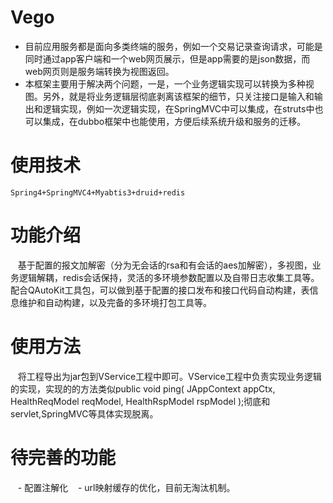 # Vego
- 目前应用服务都是面向多类终端的服务，例如一个交易记录查询请求，可能是同时通过app客户端和一个web网页展示，但是app需要的是json数据，而web网页则是服务端转换为视图返回。
- 本框架主要用于解决两个问题，一是，一个业务逻辑实现可以转换为多种视图。另外，就是将业务逻辑层彻底剥离该框架的细节，只关注接口是输入和输出和逻辑实现，例如一次逻辑实现，在SpringMVC中可以集成，在struts中也可以集成，在dubbo框架中也能使用，方便后续系统升级和服务的迁移。

# 使用技术
    Spring4+SpringMVC4+Myabtis3+druid+redis
    
# 功能介绍
    基于配置的报文加解密（分为无会话的rsa和有会话的aes加解密），多视图，业务逻辑解耦，redis会话保持，灵活的多环境参数配置以及自带日志收集工具等。配合QAutoKit工具包，可以做到基于配置的接口发布和接口代码自动构建，表信息维护和自动构建，以及完备的多环境打包工具等。

# 使用方法
    将工程导出为jar包到VService工程中即可。VService工程中负责实现业务逻辑的实现，实现的的方法类似public void ping( JAppContext appCtx, HealthReqModel reqModel, HealthRspModel rspModel );彻底和servlet,SpringMVC等具体实现脱离。
   
# 待完善的功能
    - 配置注解化
    - url映射缓存的优化，目前无淘汰机制。
